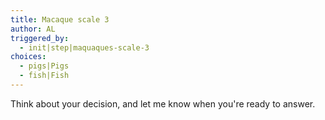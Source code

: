 ```yaml
---
title: Macaque scale 3
author: AL
triggered_by:
  - init|step|maquaques-scale-3
choices:
  - pigs|Pigs
  - fish|Fish
---
```

Think about your decision, and let me know when you're ready to answer.
